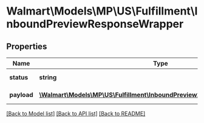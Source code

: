 # Walmart\Models\MP\US\Fulfillment\InboundPreviewResponseWrapper

## Properties

Name | Type | Description | Notes
------------ | ------------- | ------------- | -------------
**status** | **string** | Response status. | [optional]
**payload** | [**\Walmart\Models\MP\US\Fulfillment\InboundPreview200ResponsePayloadInner[]**](InboundPreview200ResponsePayloadInner.md) | Response payload. | [optional]


[[Back to Model list]](./) [[Back to API list]](../../../../../README.md#supported-apis) [[Back to README]](../../../../../README.md)
